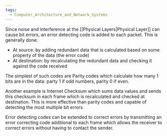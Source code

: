```yaml
---
tags:
  - Computer_Architecture_and_Network_Systems
---
```

Since noise and interference at the [[Physical Layers|Physical Layer]] can cause bit errors, an error detecting code is added to each packet. This is generally done:
- At source: by adding redundant data that is calculated based on some property of the data (the error code)
- At destination: by recalculating the redundant data and checking it against the code received

The simplest of such codes are Parity codes which calculate how many 1 bits are in the data: party 1 if odd numbers, parity 0 if even.

Another example is Internet Checksum which sums data values and sends this checksum in each frame which is recalculated and checked at destination. This is more effective than parity codes and capable of detecting the most multiple bit errors


Error detecting codes can be extended to correct errors by transmitting an error correcting code additional to each frame which allows the receiver to correct errors without having to contact the sender.